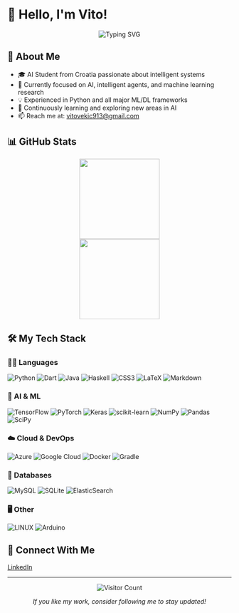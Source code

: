 # 👋 Hello, I'm Vito!

<div align="center">
  <img src="https://readme-typing-svg.herokuapp.com?font=Fira+Code&weight=600&size=30&duration=2000&pause=500&color=00A6ED&center=true&vCenter=true&random=false&width=500&lines=AI+Student;Machine+Learning+Engineer;Python+Developer;Deep+Learning+Enthusiast" alt="Typing SVG" />
</div>

## 🧠 About Me

- 🎓 AI Student from Croatia passionate about intelligent systems
- 🔬 Currently focused on AI, intelligent agents, and machine learning research
- 💡 Experienced in Python and all major ML/DL frameworks
- 🤖 Continuously learning and exploring new areas in AI
- 📫 Reach me at: vitovekic913@gmail.com

## 📊 GitHub Stats

<div align="center">
  <a href="https://github.com/vito913">
    <img height="180em" src="https://github-readme-stats.vercel.app/api/top-langs/?username=vito913&layout=compact&langs_count=8&theme=codeSTACKr&hide_border=true"/>
  </a>
</div>

<div align="center">
  <img height="180em" src="https://github-readme-streak-stats.herokuapp.com/?user=vito913&theme=codeSTACKr&hide_border=true"/>
</div>

## 🛠️ My Tech Stack

### 👨‍💻 Languages

![Python](https://img.shields.io/badge/Python-3670A0?style=for-the-badge&logo=python&logoColor=ffdd54)
![Dart](https://img.shields.io/badge/Dart-%230175C2?style=for-the-badge&logo=dart&logoColor=white)
![Java](https://img.shields.io/badge/Java-%23ED8B00?style=for-the-badge&logo=openjdk&logoColor=white)
![Haskell](https://img.shields.io/badge/Haskell-5e5086?style=for-the-badge&logo=haskell&logoColor=white)
![CSS3](https://img.shields.io/badge/CSS3-%231572B6?style=for-the-badge&logo=css3&logoColor=white)
![LaTeX](https://img.shields.io/badge/LaTeX-%23008080?style=for-the-badge&logo=latex&logoColor=white)
![Markdown](https://img.shields.io/badge/Markdown-%23000000?style=for-the-badge&logo=markdown&logoColor=white)

### 🧠 AI & ML

![TensorFlow](https://img.shields.io/badge/TensorFlow-%23FF6F00?style=for-the-badge&logo=tensorflow&logoColor=white)
![PyTorch](https://img.shields.io/badge/PyTorch-%23EE4C2C?style=for-the-badge&logo=pytorch&logoColor=white)
![Keras](https://img.shields.io/badge/Keras-%23D00000?style=for-the-badge&logo=keras&logoColor=white)
![scikit-learn](https://img.shields.io/badge/scikit--learn-%23F7931E?style=for-the-badge&logo=scikit-learn&logoColor=white)
![NumPy](https://img.shields.io/badge/NumPy-%23013243?style=for-the-badge&logo=numpy&logoColor=white)
![Pandas](https://img.shields.io/badge/Pandas-%23150458?style=for-the-badge&logo=pandas&logoColor=white)
![SciPy](https://img.shields.io/badge/SciPy-%230C55A5?style=for-the-badge&logo=scipy&logoColor=white)

### ☁️ Cloud & DevOps

![Azure](https://img.shields.io/badge/Azure-%230072C6?style=for-the-badge&logo=microsoftazure&logoColor=white)
![Google Cloud](https://img.shields.io/badge/Google%20Cloud-%234285F4?style=for-the-badge&logo=google-cloud&logoColor=white)
![Docker](https://img.shields.io/badge/Docker-%230db7ed?style=for-the-badge&logo=docker&logoColor=white)
![Gradle](https://img.shields.io/badge/Gradle-02303A?style=for-the-badge&logo=gradle&logoColor=white)

### 💾 Databases

![MySQL](https://img.shields.io/badge/MySQL-%2300f?style=for-the-badge&logo=mysql&logoColor=white)
![SQLite](https://img.shields.io/badge/SQLite-%2307405e?style=for-the-badge&logo=sqlite&logoColor=white)
![ElasticSearch](https://img.shields.io/badge/ElasticSearch-005571?style=for-the-badge&logo=elasticsearch&logoColor=white)

### 🖥️ Other

![LINUX](https://img.shields.io/badge/Linux-FCC624?style=for-the-badge&logo=linux&logoColor=black)
![Arduino](https://img.shields.io/badge/Arduino-00979D?style=for-the-badge&logo=arduino&logoColor=white)

## 📱 Connect With Me

[LinkedIn](https://www.linkedin.com/in/vitovekic)

---

<div align="center">
  
  ![Visitor Count](https://profile-counter.glitch.me/vito913/count.svg)
  
  <i>If you like my work, consider following me to stay updated!</i>
</div>
